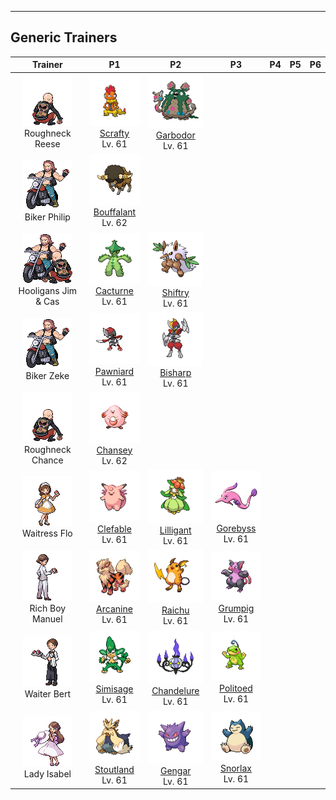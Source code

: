 ---

## Generic Trainers</h3>

| Trainer | P1 | P2 | P3 | P4 | P5 | P6 |
|:-------:|:--:|:--:|:--:|:--:|:--:|:--:|
| ![Roughneck Reese](../../assets/trainers/roughneck.png)<br>Roughneck Reese | ![Scrafty](../../assets/sprites/scrafty/front.png)<br>[Scrafty](../../pokemon/scrafty.wild_md/)<br>Lv. 61 | ![Garbodor](../../assets/sprites/garbodor/front.png)<br>[Garbodor](../../pokemon/garbodor.wild_md/)<br>Lv. 61 |
| ![Biker Philip](../../assets/trainers/biker.png)<br>Biker Philip | ![Bouffalant](../../assets/sprites/bouffalant/front.png)<br>[Bouffalant](../../pokemon/bouffalant.wild_md/)<br>Lv. 62 |
| ![Hooligans Jim & Cas](../../assets/trainers/hooligans.png)<br>Hooligans Jim & Cas | ![Cacturne](../../assets/sprites/cacturne/front.png)<br>[Cacturne](../../pokemon/cacturne.wild_md/)<br>Lv. 61 | ![Shiftry](../../assets/sprites/shiftry/front.png)<br>[Shiftry](../../pokemon/shiftry.wild_md/)<br>Lv. 61 |
| ![Biker Zeke](../../assets/trainers/biker.png)<br>Biker Zeke | ![Pawniard](../../assets/sprites/pawniard/front.png)<br>[Pawniard](../../pokemon/pawniard.wild_md/)<br>Lv. 61 | ![Bisharp](../../assets/sprites/bisharp/front.png)<br>[Bisharp](../../pokemon/bisharp.wild_md/)<br>Lv. 61 |
| ![Roughneck Chance](../../assets/trainers/roughneck.png)<br>Roughneck Chance | ![Chansey](../../assets/sprites/chansey/front.png)<br>[Chansey](../../pokemon/chansey.wild_md/)<br>Lv. 62 |
| ![Waitress Flo](../../assets/trainers/waitress.png)<br>Waitress Flo | ![Clefable](../../assets/sprites/clefable/front.png)<br>[Clefable](../../pokemon/clefable.wild_md/)<br>Lv. 61 | ![Lilligant](../../assets/sprites/lilligant/front.png)<br>[Lilligant](../../pokemon/lilligant.wild_md/)<br>Lv. 61 | ![Gorebyss](../../assets/sprites/gorebyss/front.png)<br>[Gorebyss](../../pokemon/gorebyss.wild_md/)<br>Lv. 61 |
| ![Rich Boy Manuel](../../assets/trainers/rich_boy.png)<br>Rich Boy Manuel | ![Arcanine](../../assets/sprites/arcanine/front.png)<br>[Arcanine](../../pokemon/arcanine.wild_md/)<br>Lv. 61 | ![Raichu](../../assets/sprites/raichu/front.png)<br>[Raichu](../../pokemon/raichu.wild_md/)<br>Lv. 61 | ![Grumpig](../../assets/sprites/grumpig/front.png)<br>[Grumpig](../../pokemon/grumpig.wild_md/)<br>Lv. 61 |
| ![Waiter Bert](../../assets/trainers/waiter.png)<br>Waiter Bert | ![Simisage](../../assets/sprites/simisage/front.png)<br>[Simisage](../../pokemon/simisage.wild_md/)<br>Lv. 61 | ![Chandelure](../../assets/sprites/chandelure/front.png)<br>[Chandelure](../../pokemon/chandelure.wild_md/)<br>Lv. 61 | ![Politoed](../../assets/sprites/politoed/front.png)<br>[Politoed](../../pokemon/politoed.wild_md/)<br>Lv. 61 |
| ![Lady Isabel](../../assets/trainers/lady.png)<br>Lady Isabel | ![Stoutland](../../assets/sprites/stoutland/front.png)<br>[Stoutland](../../pokemon/stoutland.wild_md/)<br>Lv. 61 | ![Gengar](../../assets/sprites/gengar/front.png)<br>[Gengar](../../pokemon/gengar.wild_md/)<br>Lv. 61 | ![Snorlax](../../assets/sprites/snorlax/front.png)<br>[Snorlax](../../pokemon/snorlax.wild_md/)<br>Lv. 61 |

